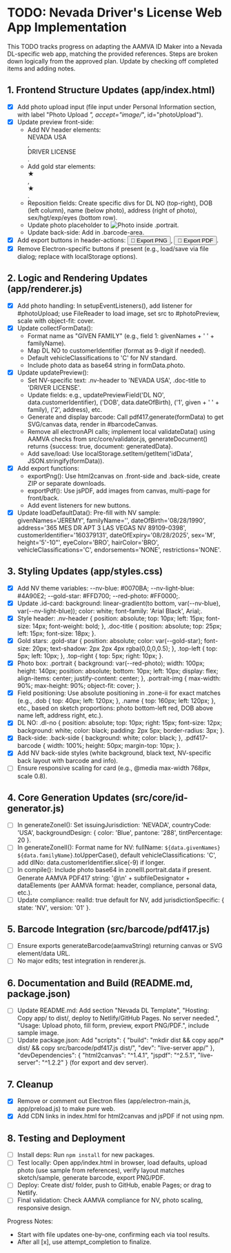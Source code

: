 # TODO: Nevada Driver's License Web App Implementation

This TODO tracks progress on adapting the AAMVA ID Maker into a Nevada DL-specific web app, matching the provided references. Steps are broken down logically from the approved plan. Update by checking off completed items and adding notes.

## 1. Frontend Structure Updates (app/index.html)
- [x] Add photo upload input (file input under Personal Information section, with label "Photo Upload *", accept="image/*", id="photoUpload").
- [x] Update preview front-side:
  - Add NV header elements: <div class="nv-header">NEVADA USA</div>, <div class="doc-title">DRIVER LICENSE</div>.
  - Add gold star elements: <div class="gold-star top-left">★</div>, <div class="gold-star top-right">★</div>.
  - Reposition fields: Create specific divs for DL NO (top-right), DOB (left column), name (below photo), address (right of photo), sex/hgt/exp/eyes (bottom row).
  - Update photo placeholder to <img id="photoPreview" class="portrait-img" src="" alt="Photo"> inside .portrait.
  - Update back-side: Add <canvas id="barcodeCanvas" class="pdf417-barcode"></canvas> in .barcode-area.
- [x] Add export buttons in header-actions: <button id="exportPngBtn" class="btn secondary">📸 Export PNG</button>, <button id="exportPdfBtn" class="btn secondary">📄 Export PDF</button>.
- [x] Remove Electron-specific buttons if present (e.g., load/save via file dialog; replace with localStorage options).

## 2. Logic and Rendering Updates (app/renderer.js)
- [x] Add photo handling: In setupEventListeners(), add listener for #photoUpload; use FileReader to load image, set src to #photoPreview, scale with object-fit: cover.
- [x] Update collectFormData():
  - Format name as "GIVEN FAMILY" (e.g., field 1: givenNames + ' ' + familyName).
  - Map DL NO to customerIdentifier (format as 9-digit if needed).
  - Default vehicleClassifications to 'C' for NV standard.
  - Include photo data as base64 string in formData.photo.
- [x] Update updatePreview():
  - Set NV-specific text: .nv-header to 'NEVADA USA', .doc-title to 'DRIVER LICENSE'.
  - Update fields: e.g., updatePreviewField('DL NO', data.customerIdentifier), ('DOB', data.dateOfBirth), ('1', given + ' ' + family), ('2', address), etc.
  - Generate and display barcode: Call pdf417.generate(formData) to get SVG/canvas data, render in #barcodeCanvas.
  - Remove all electronAPI calls; implement local validateData() using AAMVA checks from src/core/validator.js, generateDocument() returns {success: true, document: generatedData}.
  - Add save/load: Use localStorage.setItem/getItem('idData', JSON.stringify(formData)).
- [x] Add export functions:
  - exportPng(): Use html2canvas on .front-side and .back-side, create ZIP or separate downloads.
  - exportPdf(): Use jsPDF, add images from canvas, multi-page for front/back.
  - Add event listeners for new buttons.
- [x] Update loadDefaultData(): Pre-fill with NV sample: givenNames='JEREMY', familyName='', dateOfBirth='08/28/1990', address='365 MES DR APT 3 LAS VEGAS NV 89109-0398', customerIdentifier='160379131', dateOfExpiry='08/28/2025', sex='M', height='5\'-10"', eyeColor='BRO', hairColor='BRO', vehicleClassifications='C', endorsements='NONE', restrictions='NONE'.

## 3. Styling Updates (app/styles.css)
- [x] Add NV theme variables: --nv-blue: #0070BA; --nv-light-blue: #4A90E2; --gold-star: #FFD700; --red-photo: #FF0000;.
- [x] Update .id-card: background: linear-gradient(to bottom, var(--nv-blue), var(--nv-light-blue)); color: white; font-family: 'Arial Black', Arial;.
- [x] Style header: .nv-header { position: absolute; top: 10px; left: 15px; font-size: 14px; font-weight: bold; }, .doc-title { position: absolute; top: 25px; left: 15px; font-size: 18px; }.
- [x] Gold stars: .gold-star { position: absolute; color: var(--gold-star); font-size: 20px; text-shadow: 2px 2px 4px rgba(0,0,0,0.5); }, .top-left { top: 5px; left: 10px; }, .top-right { top: 5px; right: 10px; }.
- [x] Photo box: .portrait { background: var(--red-photo); width: 100px; height: 140px; position: absolute; bottom: 10px; left: 10px; display: flex; align-items: center; justify-content: center; }, .portrait-img { max-width: 90%; max-height: 90%; object-fit: cover; }.
- [x] Field positioning: Use absolute positioning in .zone-ii for exact matches (e.g., .dob { top: 40px; left: 120px; }, .name { top: 160px; left: 120px; }, etc., based on sketch proportions: photo bottom-left red, DOB above name left, address right, etc.).
- [x] DL NO: .dl-no { position: absolute; top: 10px; right: 15px; font-size: 12px; background: white; color: black; padding: 2px 5px; border-radius: 3px; }.
- [x] Back-side: .back-side { background: white; color: black; }, .pdf417-barcode { width: 100%; height: 50px; margin-top: 10px; }.
- [x] Add NV back-side styles (white background, black text, NV-specific back layout with barcode and info).
- [ ] Ensure responsive scaling for card (e.g., @media max-width 768px, scale 0.8).

## 4. Core Generation Updates (src/core/id-generator.js)
- [ ] In generateZoneI(): Set issuingJurisdiction: 'NEVADA', countryCode: 'USA', backgroundDesign: { color: 'Blue', pantone: '288', tintPercentage: 20 }.
- [ ] In generateZoneII(): Format name for NV: fullName: `${data.givenNames} ${data.familyName}`.toUpperCase(), default vehicleClassifications: 'C', add dlNo: data.customerIdentifier.slice(-9) if longer.
- [ ] In compile(): Include photo base64 in zoneIII.portrait.data if present. Generate AAMVA PDF417 string: '@\n' + subfileDesignator + dataElements (per AAMVA format: header, compliance, personal data, etc.).
- [ ] Update compliance: realId: true default for NV, add jurisdictionSpecific: { state: 'NV', version: '01' }.

## 5. Barcode Integration (src/barcode/pdf417.js)
- [ ] Ensure exports generateBarcode(aamvaString) returning canvas or SVG element/data URL.
- [ ] No major edits; test integration in renderer.js.

## 6. Documentation and Build (README.md, package.json)
- [ ] Update README.md: Add section "Nevada DL Template", "Hosting: Copy app/ to dist/, deploy to Netlify/GitHub Pages. No server needed.", "Usage: Upload photo, fill form, preview, export PNG/PDF.", include sample image.
- [ ] Update package.json: Add "scripts": { "build": "mkdir dist && copy app/* dist/ && copy src/barcode/pdf417.js dist/", "dev": "live-server app/" }, "devDependencies": { "html2canvas": "^1.4.1", "jspdf": "^2.5.1", "live-server": "^1.2.2" } (for export and dev server).

## 7. Cleanup
- [x] Remove or comment out Electron files (app/electron-main.js, app/preload.js) to make pure web.
- [x] Add CDN links in index.html for html2canvas and jsPDF if not using npm.

## 8. Testing and Deployment
- [ ] Install deps: Run `npm install` for new packages.
- [ ] Test locally: Open app/index.html in browser, load defaults, upload photo (use sample from references), verify layout matches sketch/sample, generate barcode, export PNG/PDF.
- [ ] Deploy: Create dist/ folder, push to GitHub, enable Pages; or drag to Netlify.
- [ ] Final validation: Check AAMVA compliance for NV, photo scaling, responsive design.

Progress Notes:  
- Start with file updates one-by-one, confirming each via tool results.  
- After all [x], use attempt_completion to finalize.
